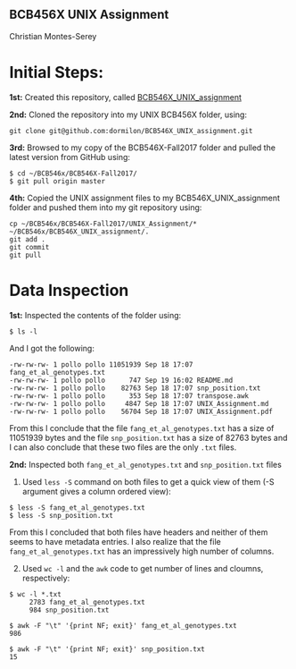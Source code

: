## BCB456X UNIX Assignment
Christian Montes-Serey

# Initial Steps:
**1st:** Created this repository, called [BCB546X_UNIX_assignment](https://github.com/dormilon/BCB546X_UNIX_assignment)

**2nd:** Cloned the repository into my UNIX BCB456X folder, using:
```
git clone git@github.com:dormilon/BCB546X_UNIX_assignment.git
```
**3rd:** Browsed to my copy of the BCB546X-Fall2017 folder and pulled the latest version from GitHub using:
```
$ cd ~/BCB546x/BCB546X-Fall2017/
$ git pull origin master
```
**4th:** Copied the UNIX assignment files to my BCB546X_UNIX_assignment folder and pushed them into my git repository using:
```
cp ~/BCB546x/BCB546X-Fall2017/UNIX_Assignment/* ~/BCB546x/BCB546X_UNIX_assignment/.
git add .
git commit
git pull
```
# Data Inspection
**1st:** Inspected the contents of the folder using:
```
$ ls -l
```
And I got the following:
```
-rw-rw-rw- 1 pollo pollo 11051939 Sep 18 17:07 fang_et_al_genotypes.txt
-rw-rw-rw- 1 pollo pollo      747 Sep 19 16:02 README.md
-rw-rw-rw- 1 pollo pollo    82763 Sep 18 17:07 snp_position.txt
-rw-rw-rw- 1 pollo pollo      353 Sep 18 17:07 transpose.awk
-rw-rw-rw- 1 pollo pollo     4847 Sep 18 17:07 UNIX_Assignment.md
-rw-rw-rw- 1 pollo pollo    56704 Sep 18 17:07 UNIX_Assignment.pdf
```
From this I conclude that the file `fang_et_al_genotypes.txt` has a size of 11051939 bytes and the file `snp_position.txt` has a size of 82763 bytes and I can also conclude that these two files are the only `.txt` files.

**2nd:** Inspected both `fang_et_al_genotypes.txt` and `snp_position.txt` files

1. Used `less -S` command on both files to get a quick view of them (-S argument gives a column ordered view):
```
$ less -S fang_et_al_genotypes.txt
$ less -S snp_position.txt
```
From this I concluded that both files have headers and neither of them seems to have metadata entries. I also realize that the file `fang_et_al_genotypes.txt` has an impressively high number of columns.

2. Used `wc -l` and the `awk` code to get number of lines and cloumns, respectively:
```
$ wc -l *.txt
     2783 fang_et_al_genotypes.txt
     984 snp_position.txt

$ awk -F "\t" '{print NF; exit}' fang_et_al_genotypes.txt
986

$ awk -F "\t" '{print NF; exit}' snp_position.txt
15
```

